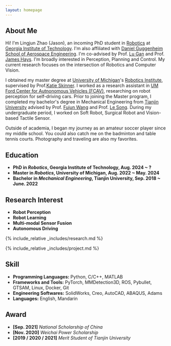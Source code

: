 ```yaml
---
layout: homepage
---
```


## About Me

Hi! I'm Lingjun Zhao (Jason), an incoming PhD student in <a href="https://research.gatech.edu/robotics" target="_blank">Robotics</a> at <a href="https://www.gatech.edu/" target="_blank">Georgia Institute of Technology</a>. I'm also affiliated with <a href="https://ae.gatech.edu/" target="_blank">Daniel Guggenheim School of Aerospace Engineering</a>. I'm co-advised by Prof. <a href="https://ganlumomo.github.io/" target="_blank">Lu Gan</a> and Prof. <a href="https://faculty.cc.gatech.edu/~hays/" target="_blank">James Hays</a>. I'm broadly interested in Perception, Planning and Control. My current research focuses on the intersection of Robotics and Computer Vision.

I obtained my master degree at <a href="https://umich.edu/" target="_blank"> University of Michigan</a>'s <a href="https://robotics.umich.edu/" target="_blank"> Robotics Institute</a>, supervised by Prof.<a href="https://robotics.umich.edu/profile/katherine-skinner/" target="_blank">Katie Skinner</a>. I worked as a research assistant in <a href="https://fcav.engin.umich.edu/" target="_blank">UM Ford Center for Autnonomous Vehicles (FCAV)</a>, researching on robot perception for self-driving cars. Prior to joining the Master program, I completed my bachelor's degree in Mechanical Engineering from <a href="http://www.tju.edu.cn/english/index.htm" target = "_blank"> Tianjin University</a> advised by Prof. <a href= "http://faculty.tju.edu.cn/FujunWang/en/index.htm" target = "_blank"> Fujun Wang</a> and Prof. <a href="http://faculty.tju.edu.cn/SongLe/en/index.htm" target = "_blank"> Le Song</a>. During my undergraduate period, I worked on Soft Robot, Surgical Robot and Vision-based Tactile Sensor.

Outside of academia, I began my journey as an amateur soccer player since my middle school. You could also catch me on the badminton and table tennis courts. Photography and traveling are also my favorites.



## Education
- **PhD in *Robotics*, Georgia Institute of Technology, Aug. 2024 ~ ?**
- **Master in *Robotics*, University of Michigan, Aug. 2022 ~ May. 2024**
- **Bachelor in *Mechanical Engineering*, Tianjin University, Sep. 2018 ~ June. 2022**


## Research Interest
- **Robot Perception**
- **Robot Learning**
- **Multi-modal Sensor Fusion**
- **Autonomous Driving**


<!-- ## Course
- **Graduate Level:** *Math for Robotics, Robotics System Lab, Computer Vision, Mobile Robotics, Robot Learning for Planning and Control, Introduction to Robotic Manipulation, Autonomous Vehicles, etc.*
- **Undergraduate Level:** *Mechanical Design and Manufacturing, Mechanics, Control of Mechatronic Systems, Introduction to Robotics, Introduction to Artificial Intelligence, Introduction to Electrical Engineering, etc.* -->


{% include_relative _includes/research.md %}

{% include_relative _includes/project.md %}



<!-- ## Experience
- **[Aug. 2024 ~ ?]** *Graduate Research Assistant*, <a href="https://sites.gatech.edu/lunarlab/" target="_blank">Lu’s Navigation and Autonomous Robotics (Lunar) Lab</a>, Georgia Institute of Technology, supervised by Prof.<a href="https://ganlumomo.github.io/" target="_blank"> Lu Gan</a> and Prof.<a href="https://faculty.cc.gatech.edu/~hays/" target="_blank"> James Hays</a>.
- **[Jan. 2023 ~ May. 2024]** *Graduate Research Assistant*, <a href="https://fcav.engin.umich.edu/" target="_blank">UM Ford Center for Autnonomous Vehicles (FCAV)</a>, University of Michigan, supervised by Prof.<a href="https://robotics.umich.edu/profile/katherine-skinner/" target="_blank"> Katie Skinner</a>.
- **[May. 2021 ~ Sep. 2021]** *Summer Intern*, <a href="http://mnmt2005.tju.edu.cn/index/index.htm" target="_blank">Laboratory of Micro/Nano Manufacturing Technology (MNMT)</a>, Tianjin University, supervised by Prof. <a href="http://faculty.tju.edu.cn/SongLe/en/index.htm" target = "_blank"> Le Song</a>.
- **[Apr. 2020 ~ June. 2022]** *Undergraduate Research Assistant*, <a href="http://www.tju.edu.cn/english/info/1035/1377.htm" target="_blank">Key Laboratory of Mechanism Theory and Equipment Design</a>, Tianjin University, supervised by Prof. <a href= "http://faculty.tju.edu.cn/FujunWang/en/index.htm" target = "_blank"> Fujun Wang</a>. -->



## Skill
- **Programming Languages:** Python, C/C++, MATLAB
- **Frameworks and Tools:** PyTorch, MMDetection3D, ROS, Pybullet, GTSAM, Linux, Docker, Git
- **Engineering Softwares:** SolidWorks, Creo, AutoCAD, ABAQUS, Adams
- **Languages:** English, Mandarin




## Award
- **[Sep. 2021]** *National Scholarship of China*
- **[Nov. 2020]** *Weichai Power Scholarship*
- **[2019 / 2020 / 2021]** *Merit Student of Tianjin University*
